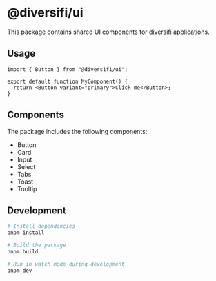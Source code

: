 # @diversifi/ui

This package contains shared UI components for diversifi applications.

## Usage

```tsx
import { Button } from "@diversifi/ui";

export default function MyComponent() {
  return <Button variant="primary">Click me</Button>;
}
```

## Components

The package includes the following components:

- Button
- Card
- Input
- Select
- Tabs
- Toast
- Tooltip

## Development

```bash
# Install dependencies
pnpm install

# Build the package
pnpm build

# Run in watch mode during development
pnpm dev
```
